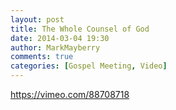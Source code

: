 ```yaml
---
layout: post
title: The Whole Counsel of God
date: 2014-03-04 19:30
author: MarkMayberry
comments: true
categories: [Gospel Meeting, Video]
---
```

https://vimeo.com/88708718
